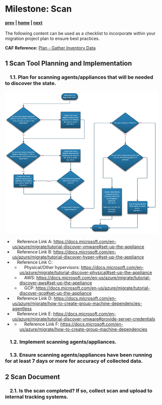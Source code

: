 # Milestone: Scan

#### [prev](./overview.md) | [home](./readme.md)  | [next](./assess.md)

The following content can be used as a checklist to incorporate within your migration project plan to ensure best practices.

**CAF Reference:** [Plan - Gather Inventory Data ](https://docs.microsoft.com/en-us/azure/cloud-adoption-framework/digital-estate/inventory)

## **1 Scan Tool Planning and Implementation** 

### &nbsp;&nbsp;&nbsp;&nbsp;1.1\.  Plan for scanning agents/appliances that will be needed to discover the state. 
 
![Concept Diagram](./png/scan-workflow.png)

- &nbsp;&nbsp;&nbsp;&nbsp;Reference Link A: https://docs.microsoft.com/en-us/azure/migrate/tutorial-discover-vmware#set-up-the-appliance
- &nbsp;&nbsp;&nbsp;&nbsp;Reference Link B: https://docs.microsoft.com/en-us/azure/migrate/tutorial-discover-hyper-v#set-up-the-appliance
- &nbsp;&nbsp;&nbsp;&nbsp;Reference Link C: 
    - &nbsp;&nbsp;&nbsp;&nbsp;Physical/Other hypervisors: https://docs.microsoft.com/en-us/azure/migrate/tutorial-discover-physical#set-up-the-appliance
    - &nbsp;&nbsp;&nbsp;&nbsp;AWS: https://docs.microsoft.com/en-us/azure/migrate/tutorial-discover-aws#set-up-the-appliance
    - &nbsp;&nbsp;&nbsp;&nbsp;GCP: https://docs.microsoft.com/en-us/azure/migrate/tutorial-discover-gcp#set-up-the-appliance
- &nbsp;&nbsp;&nbsp;&nbsp;Reference Link D: https://docs.microsoft.com/en-us/azure/migrate/how-to-create-group-machine-dependencies-agentless
- &nbsp;&nbsp;&nbsp;&nbsp;Reference Link E: https://docs.microsoft.com/en-us/azure/migrate/tutorial-discover-vmware#provide-server-credentials
- - &nbsp;&nbsp;&nbsp;&nbsp;Reference Link F: https://docs.microsoft.com/en-us/azure/migrate/how-to-create-group-machine-dependencies

### &nbsp;&nbsp;&nbsp;&nbsp;1.2\. Implement scanning agents/appliances.

### &nbsp;&nbsp;&nbsp;&nbsp;1.3\. Ensure scanning agents/appliances have been running for at least 7 days or more for accuracy of collected data.

## **2 Scan Document** 

### &nbsp;&nbsp;&nbsp;&nbsp;2.1\. Is the scan completed? If so, collect scan and upload to internal tracking systems.
